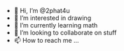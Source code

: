 - 👋 Hi, I’m @2phat4u
- 👀 I’m interested in drawing
- 🌱 I’m currently learning math
- 💞️ I’m looking to collaborate on stuff
- 📫 How to reach me ...

<!---
2phat4u/2phat4u is a ✨ special ✨ repository because its `README.md` (this file) appears on your GitHub profile.
You can click the Preview link to take a look at your changes.
--->
